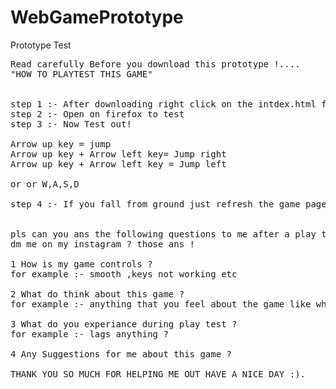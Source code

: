 # WebGamePrototype
Prototype Test  

<pre>
Read carefully Before you download this prototype !.... 
"HOW TO PLAYTEST THIS GAME"<br>

step 1 :- After downloading right click on the intdex.html file
step 2 :- Open on firefox to test
step 3 :- Now Test out!

Arrow up key = jump 
Arrow up key + Arrow left key= Jump right 
Arrow up key + Arrow left key = Jump left 

or or W,A,S,D

step 4 :- If you fall from ground just refresh the game page :)


pls can you ans the following questions to me after a play test?
dm me on my instagram ? those ans !

1 How is my game controls ? 
for example :- smooth ,keys not working etc

2 What do think about this game ? 
for example :- anything that you feel about the game like when you saw 1st time !

3 What do you experiance during play test ?
for example :- lags anything ? 

4 Any Suggestions for me about this game ?

THANK YOU SO MUCH FOR HELPING ME OUT HAVE A NICE DAY :).
</pre>

